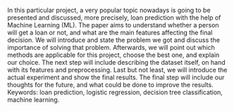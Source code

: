 In this particular project, a very popular topic nowadays is going to be presented and discussed, more precisely, loan prediction with the help of Machine Learning (ML). The paper aims to understand whether a person will get a loan or not, and what are the main features affecting the final decision. We will introduce and state the problem we got and discuss the importance of solving that problem. Afterwards, we will point out which methods are applicable for this project, choose the best one, and explain our choice. The next step will include describing the dataset itself, on hand with its features and preprocessing. Last but not least, we will introduce the actual experiment and show the final results. The final step will include our thoughts for the future, and what could be done to improve the results. 
Keywords: loan prediction, logistic regression, decision tree classification, machine learning.
